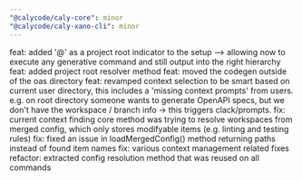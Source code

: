 ```yaml
---
"@calycode/caly-core": minor
"@calycode/caly-xano-cli": minor
---
```


feat: added '@' as a project root indicator to the setup --> allowing now to execute any generative command and still output into the right hierarchy
feat: added project root resolver method
feat: moved the codegen outside of the oas directory
feat: revamped context selection to be smart based on current user directory, this includes a 'missing context prompts' from users. e.g. on root directory someone wants to generate OpenAPI specs, but we don't have the workspace / branch info -> this triggers clack/prompts.
fix: current context finding core method was trying to resolve workspaces from merged config, which only stores modifyable items (e.g. linting and testing rules)
fix: fixed an issue in loadMergedConfig() method returning paths instead of found item names
fix: various context management related fixes
refactor: extracted config resolution method that was reused on all commands
